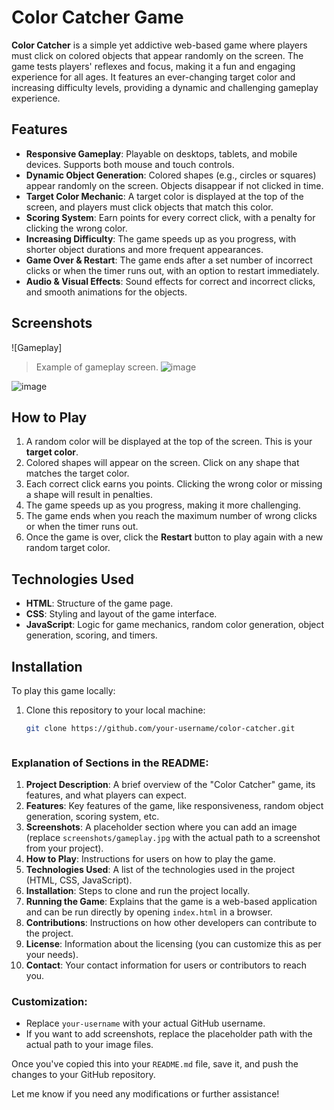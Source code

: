 # Color Catcher Game

**Color Catcher** is a simple yet addictive web-based game where players must click on colored objects that appear randomly on the screen. The game tests players' reflexes and focus, making it a fun and engaging experience for all ages. It features an ever-changing target color and increasing difficulty levels, providing a dynamic and challenging gameplay experience.

## Features

- **Responsive Gameplay**: Playable on desktops, tablets, and mobile devices. Supports both mouse and touch controls.
- **Dynamic Object Generation**: Colored shapes (e.g., circles or squares) appear randomly on the screen. Objects disappear if not clicked in time.
- **Target Color Mechanic**: A target color is displayed at the top of the screen, and players must click objects that match this color.
- **Scoring System**: Earn points for every correct click, with a penalty for clicking the wrong color.
- **Increasing Difficulty**: The game speeds up as you progress, with shorter object durations and more frequent appearances.
- **Game Over & Restart**: The game ends after a set number of incorrect clicks or when the timer runs out, with an option to restart immediately.
- **Audio & Visual Effects**: Sound effects for correct and incorrect clicks, and smooth animations for the objects.

## Screenshots

![Gameplay]
> Example of gameplay screen.
![image](https://github.com/user-attachments/assets/ca4f0e24-2538-4e07-8e0e-e2a931a102bc)

![image](https://github.com/user-attachments/assets/17c96195-755c-4fe6-ab39-309515bb8e6c)



## How to Play

1. A random color will be displayed at the top of the screen. This is your **target color**.
2. Colored shapes will appear on the screen. Click on any shape that matches the target color.
3. Each correct click earns you points. Clicking the wrong color or missing a shape will result in penalties.
4. The game speeds up as you progress, making it more challenging.
5. The game ends when you reach the maximum number of wrong clicks or when the timer runs out.
6. Once the game is over, click the **Restart** button to play again with a new random target color.

## Technologies Used

- **HTML**: Structure of the game page.
- **CSS**: Styling and layout of the game interface.
- **JavaScript**: Logic for game mechanics, random color generation, object generation, scoring, and timers.

## Installation

To play this game locally:

1. Clone this repository to your local machine:
   ```bash
   git clone https://github.com/your-username/color-catcher.git



### **Explanation of Sections in the README:**

1. **Project Description**: A brief overview of the "Color Catcher" game, its features, and what players can expect.
2. **Features**: Key features of the game, like responsiveness, random object generation, scoring system, etc.
3. **Screenshots**: A placeholder section where you can add an image (replace `screenshots/gameplay.jpg` with the actual path to a screenshot from your project).
4. **How to Play**: Instructions for users on how to play the game.
5. **Technologies Used**: A list of the technologies used in the project (HTML, CSS, JavaScript).
6. **Installation**: Steps to clone and run the project locally.
7. **Running the Game**: Explains that the game is a web-based application and can be run directly by opening `index.html` in a browser.
8. **Contributions**: Instructions on how other developers can contribute to the project.
9. **License**: Information about the licensing (you can customize this as per your needs).
10. **Contact**: Your contact information for users or contributors to reach you.

### Customization:
- Replace `your-username` with your actual GitHub username.
- If you want to add screenshots, replace the placeholder path with the actual path to your image files.

Once you've copied this into your `README.md` file, save it, and push the changes to your GitHub repository.

Let me know if you need any modifications or further assistance!

